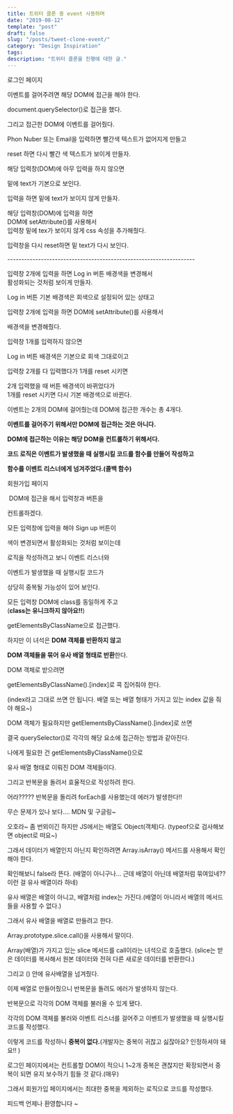 ```yaml
---
title: 트위터 클론 중 event 사용하며
date: "2019-08-12"
template: "post"
draft: false
slug: "/posts/tweet-clone-event/"
category: "Design Inspiration"
tags:
description: "트위터 클론을 진행에 대한 글."
---
```


로그인 페이지

이벤트를 걸어주려면 해당 DOM에 접근을 해야 한다.

document.querySelector()로 접근을 했다.

그리고 접근한 DOM에 이벤트를 걸어줬다.

Phon Nuber 또는 Email을 입력하면 빨간색 텍스트가 없어지게 만들고 

reset 하면 다시 빨간 색 텍스트가 보이게 만들자.

해당 입력창(DOM)에 아무 입력을 하지 않으면 

밑에 text가 기본으로 보인다.

입력을 하면 밑에 text가 보이지 않게 만들자.

해당 입력창(DOM)에 입력을 하면   
DOM에 setAttribute()를 사용해서  
입력창 밑에 tex가 보이지 않게 css 속성을 추가해줬다. 



입력창을 다시 reset하면 밑 text가 다시 보인다.



\-------------------------------------------------------------------

입력창 2개에 입력을 하면 Log in 버튼 배경색을 변경해서  
활성화되는 것처럼 보이게 만들자.

Log in 버튼 기본 배경색은 회색으로 설정되어 있는 상태고

입력창 2개에 입력을 하면 DOM에 setAttribute()를 사용해서

배경색을 변경해줬다.



입력창 1개를 입력하지 않으면

Log in 버튼 배경색은 기본으로 회색 그대로이고

입력창 2개를 다 입력했다가 1개를 reset 시키면

2개 입력했을 때 버튼 배경색이 바뀌었다가  
1개를 reset 시키면 다시 기본 배경색으로 바뀐다.



이벤트는 2개의 DOM에 걸어줬는데 DOM에 접근한 개수는 총 4개다.

**이벤트를 걸어주기 위해서만 DOM에 접근하는 것은 아니다.**

**DOM에 접근하는 이유는 해당 DOM을 컨트롤하기 위해서다.**

**코드 로직은 이벤트가 발생했을 때 실행시킬 코드를 함수를 만들어 작성하고**

**함수를 이벤트 리스너에게 넘겨주었다.(콜백 함수)**

회원가입 페이지


 DOM에 접근을 해서 입력창과 버튼을

컨트롤하겠다.

모든 입력창에 입력을 해야 Sign up 버튼이

색이 변경되면서 활성화되는 것처럼 보이는데

로직을 작성하려고 보니 이벤트 리스너와 

이벤트가 발생했을 때 실행시킬 코드가 

상당히 중복될 가능성이 있어 보인다.

모든 입력창 DOM에 class를 동일하게 주고   
(**class는 유니크하지 않아요!!**)

getElementsByClassName으로 접근했다.

하지만 이 녀석은 **DOM 객체를 반환하지 않고**

**DOM 객체들을 묶어 유사 배열 형태로 반환**한다.

DOM 객체로 받으려면 

getElementsByClassName().\[index\]로 콕 집어줘야 한다.

(index라고 그대로 쓰면 안 됩니다. 배열 또는 배열 형태가 가지고 있는 index 값을 줘야 해요~)

DOM 객체가 필요하지만 getElementsByClassName().\[index\]로 쓰면

결국 querySelector()로 각각의 해당 요소에 접근하는 방법과 같아진다.

나에게 필요한 건 getElementsByClassName()으로

유사 배열 형태로 이뤄진 DOM 객체들이다.

그리고 반복문을 돌려서 효율적으로 작성하려 한다.

어라????? 반복문을 돌리려 forEach를 사용했는데 에러가 발생한다!!

무슨 문제가 있나 보다.... MDN 및 구글링~

오호라~ 좀 번외이긴 하지만 JS에서는 배열도 Object(객체)다. (typeof으로 검사해보면 object로 떠요~)

그래서 데이터가 배열인지 아닌지 확인하려면 Array.isArray() 메서드를 사용해서 확인해야 한다.

확인해보니 false라 뜬다. (배열이 아니구나... 근데 배열이 아닌데 배열처럼 묶여있네?? 이런 걸 유사 배열이라 하네)

유사 배열은 배열이 아니고, 배열처럼 index는 가진다.(배열이 아니라서 배열의 메서드들을 사용할 수 없다.)

그래서 유사 배열을 배열로 만들려고 한다.

Array.prototype.slice.call()을 사용해서 말이다.

Array(배열)가 가지고 있는 slice 메서드를 call이라는 녀석으로 호출했다. (slice는 받은 데이터를 복사해서 원본 데이터와 전혀 다른 새로운 데이터를 반환한다.)

그리고 () 안에 유사배열을 넘겨줬다.

이제 배열로 만들어줬으니 반복문을 돌려도 에러가 발생하지 않는다.

반복문으로 각각의 DOM 객체를 불러올 수 있게 됐다.

각각의 DOM 객체를 불러와 이벤트 리스너를 걸어주고 이벤트가 발생했을 때 실행시킬 코드를 작성했다.

이렇게 코드를 작성하니 **중복이 없다.**(개발자는 중복이 귀찮고 싫잖아요? 인정하셔야 돼요!! )

로그인 페이지에서는 컨트롤할 DOM이 적으니 1~2개 중복은 괜찮지만 확장되면서 중복이 되면 유지 보수하기 힘들 것 같다.(매우)

그래서 회원가입 페이지에서는 최대한 중복을 제외하는 로직으로 코드를 작성했다.

피드백 언제나 환영합니다 ~